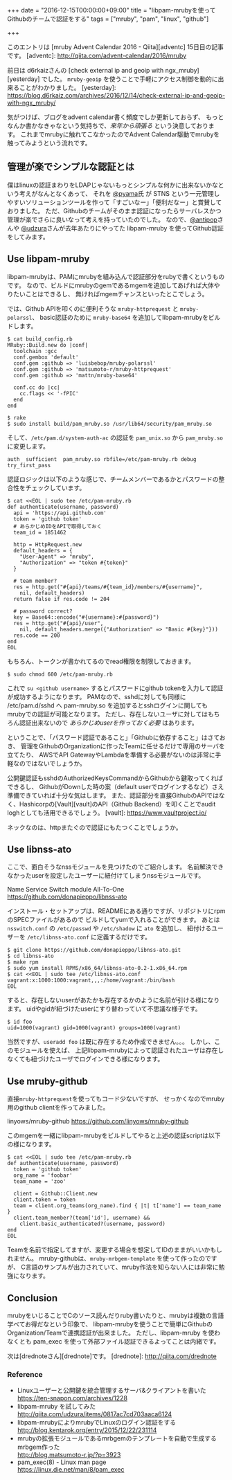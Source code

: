+++
date = "2016-12-15T00:00:00+09:00"
title = "libpam-mrubyを使ってGithubのチームで認証をする"
tags = ["mruby", "pam", "linux", "github"]

+++

このエントリは [mruby Advent Calendar 2016 - Qiita][adventc] 15日目の記事です。
[adventc]: http://qiita.com/advent-calendar/2016/mruby

前日は d6rkaizさんの [check external ip and geoip with ngx_mruby][yesterday] でした。
`mruby-geoip` を使うことで手軽にアクセス制御を動的に出来ることがわかりました。
[yesterday]: https://blog.d6rkaiz.com/archives/2016/12/14/check-external-ip-and-geoip-with-ngx_mruby/

気がつけば、ブログをadvent calendar書く頻度でしか更新しておらず、
もっとなんか書かなきゃなという気持ちで、_来年から頑張る_ という決意しております。
これまでmrubyに触れてこなかったのでAdvent Calendar駆動でmrubyを触ってみようという流れです。

管理が楽でシンプルな認証とは
----------------------------

僕はlinuxの認証まわりをLDAPじゃないもっとシンプルな何かに出来ないかなという考えがなんとなくあって、
それを [@pyama][pyama]氏 が STNS という一元管理しやすいソリューションツールを作って「すごいなー」「便利だなー」と賞賛しておりました。
ただ、Githubのチームがそのまま認証になったらサーバレスかつ管理が楽でさらに良いなって考えを持っていたのでした。
なので、[@antipop][antipop]さんや [@udzura][udzura]さんが去年あたりにやってた libpam-mruby を使ってGithub認証をしてみます。

[pyama]: https://twitter.com/pyama86
[antipop]: https://twitter.com/kentaro
[udzura]: https://twitter.com/udzura

Use libpam-mruby
----------------

libpam-mrubyは、PAMにmrubyを組み込んで認証部分をrubyで書くというものです。
なので、ビルドにmrubyのgemであるmgemを追加してあげれば大体やりたいことはできるし、
無ければmgemチャンスといったとこでしょう。

では、Github APIを叩くのに便利そうな `mruby-httprequest` と `mruby-polarssl`、
basic認証のために `mruby-base64` を追加してlibpam-mrubyをビルドします。

```
$ cat build_config.rb
MRuby::Build.new do |conf|
  toolchain :gcc
  conf.gembox 'default'
  conf.gem :github => 'luisbebop/mruby-polarssl'
  conf.gem :github => 'matsumoto-r/mruby-httprequest'
  conf.gem :github => 'mattn/mruby-base64'

  conf.cc do |cc|
    cc.flags << '-fPIC'
  end
end

$ rake
$ sudo install build/pam_mruby.so /usr/lib64/security/pam_mruby.so
```

そして、`/etc/pam.d/system-auth-ac` の認証を `pam_unix.so` から `pam_mruby.so` に変更します。

```
auth  sufficient  pam_mruby.so rbfile=/etc/pam-mruby.rb debug try_first_pass
```

認証ロジックは以下のような感じで、チームメンバーであるかとパスワードの整合性をチェックしています。

```
$ cat <<EOL | sudo tee /etc/pam-mruby.rb
def authenticate(username, password)
  api = 'https://api.github.com'
  token = 'github token'
  # あらかじめIDをAPIで取得しておく
  team_id = 1851462

  http = HttpRequest.new
  default_headers = {
    "User-Agent" => "mruby",
    "Authorization" => "token #{token}"
  }

  # team member?
  res = http.get("#{api}/teams/#{team_id}/members/#{username}",
    nil, default_headers)
  return false if res.code != 204

  # password correct?
  key = Base64::encode("#{username}:#{password}")
  res = http.get("#{api}/user",
    nil, default_headers.merge({"Authorization" => "Basic #{key}"}))
  res.code == 200
end
EOL
```

もちろん、トークンが書かれてるのでread権限を制限しておきます。

```
$ sudo chmod 600 /etc/pam-mruby.rb
```

これで `su <github username>` するとパスワードにgithub tokenを入力して認証が成功するようになります。
PAMなので、sshdに対しても同様に /etc/pam.d/sshd へ pam-mruby.so を追加するとsshログインに関してもmrubyでの認証が可能となります。
ただし、存在しないユーザに対してはもちろん認証出来ないので _あらかじめuserを作っておく必要_ はあります。

ということで、「パスワード認証であること」「Githubに依存すること」はさておき、
管理をGithubのOrganizationに作ったTeamに任せるだけで専用のサーバを立てたり、
AWSでAPI GatewayやLambdaを準備する必要がないのは非常に手軽なのではないでしょうか。

公開鍵認証もsshdのAuthorizedKeysCommandからGithubから鍵取ってくればできるし、
GithubがDownした時の案（default userでログインするなど）さえ準備できていれば十分な気はします。
また、認証部分を直接GithubのAPIではなく、Hashicorpの[Vault][vault]のAPI（Github Backend）を叩くことでaudit loghとしても活用できるでしょう。
[vault]: https://www.vaultproject.io/

ネックなのは、httpまたぐので認証にもたつくことでしょうか。

Use libnss-ato
--------------

ここで、面白そうなnssモジュールを見つけたのでご紹介します。
名前解決できなかったuserを設定したユーザーに紐付けてしまうnssモジュールです。

Name Service Switch module All-To-One
https://github.com/donapieppo/libnss-ato

インストール・セットアップは、READMEにある通りですが、リポジトリにrpmのSPECファイルがあるので
ビルドしてyumで入れることができます。
あとは`nsswitch.conf` の `/etc/passwd` や `/etc/shadow` に `ato` を追加し、
紐付けるユーザーを `/etc/libnss-ato.conf` に定義するだけです。

```
$ git clone https://github.com/donapieppo/libnss-ato.git
$ cd libnss-ato
$ make rpm
$ sudo yum install RPMS/x86_64/libnss-ato-0.2-1.x86_64.rpm
$ cat <<EOL | sudo tee /etc/libnss-ato.conf
vagrant:x:1000:1000:vagrant,,,:/home/vagrant:/bin/bash
EOL
```

すると、存在しないuserがあたかも存在するかのように名前が引ける様になります。
uidやgidが紐づけたuserにすり替わっていて不思議な様子です。

```
$ id foo
uid=1000(vagrant) gid=1000(vagrant) groups=1000(vagrant)
```

当然ですが、`useradd foo` は既に存在するため作成できません。。。
しかし、このモジュールを使えば、
上記libpam-mrubyによって認証されたユーザは存在しなくても紐づけたユーザでログインできる様になります。

Use mruby-github
----------------

直接`mruby-httprequest`を使ってもコード少ないですが、
せっかくなのでmruby用のgithub clientを作ってみました。

linyows/mruby-github
https://github.com/linyows/mruby-github

このmgemを一緒にlibpam-mrubyをビルドしてやると上述の認証scriptは以下の様になります。

```
$ cat <<EOL | sudo tee /etc/pam-mruby.rb
def authenticate(username, password)
  token = 'github token'
  org_name = 'foobar'
  team_name = 'zoo'

  client = Github::Client.new
  client.token = token
  team = client.org_teams(org_name).find { |t| t['name'] == team_name }
  client.team_member?(team['id'], username) &&
    client.basic_authenticated?(username, password)
end
EOL
```

Teamを名前で指定してますが、変更する場合を想定してIDのままがいいかもしれません。
mruby-githubは、`mruby-mrbgem-template` を使って作ったのですが、
C言語のサンプルが出力されていて、mruby作法を知らない人には非常に勉強になります。

Conclusion
----------

mrubyをいじることでCのソース読んだりruby書いたりと、mrubyは複数の言語学べてお得だなという印象で、
libpam-mrubyを使うことで簡単にGithubのOrganization/Teamで連携認証が出来ました。
ただし、libpam-mruby を使わなくとも pam_exec を使って外部ファイル認証できるよってことは内緒です。

次は[drednoteさん][drednote]です。
[drednote]: http://qiita.com/drednote

### Reference

- Linuxユーザーと公開鍵を統合管理するサーバ&クライアントを書いた  
  https://ten-snapon.com/archives/1228
- libpam-mruby を試してみた  
  http://qiita.com/udzura/items/0817ac7cd703aaca6124
- libpam-mrubyによりmrubyでLinuxのログイン認証をする  
  http://blog.kentarok.org/entry/2015/12/22/231114
- mrubyの拡張モジュールであるmrbgemのテンプレートを自動で生成するmrbgem作った  
  http://blog.matsumoto-r.jp/?p=3923
- pam_exec(8) - Linux man page  
  https://linux.die.net/man/8/pam_exec
